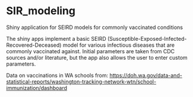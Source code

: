 # SIR_modeling
Shiny application for SEIRD models for commonly vaccinated conditions

The shiny apps implement a basic SEIRD (Susceptible-Exposed-Infected-Recovered-Deceased) model for various infectious diseases that are commonly vaccinated against. Initial parameters are taken from CDC sources and/or literature, but the app also allows the user to enter custom parameters. 

Data on vaccinations in WA schools from: https://doh.wa.gov/data-and-statistical-reports/washington-tracking-network-wtn/school-immunization/dashboard